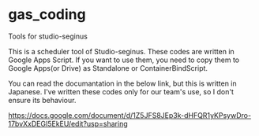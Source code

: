 # gas_coding
Tools for studio-seginus

This is a scheduler tool of Studio-seginus. These codes are written in Google Apps Script.
If you want to use them, you need to copy them to Google Apps(or Drive) as Standalone or ContainerBindScript.

You can read the documantation in the below link, but this is written in Japanese.
I've written these codes only for our team's use, so I don't ensure its behaviour.

https://docs.google.com/document/d/1Z5JFS8JEp3k-dHFQR1yKPsywDro-17bvXxDEGI5EkEU/edit?usp=sharing
